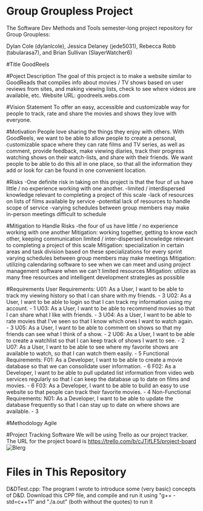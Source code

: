 # Group Groupless Project
The Software Dev Methods and Tools semester-long project repository for Group Groupless:

Dylan Cole (dylanlcole), Jessica Delaney (jede5031), Rebecca Robb (tabularasa7), and Brian Sullivan (SlayerWatcher6)

#Title
GoodReels

#Poject Description
The goal of this project is to make a website similar to GoodReads  that compiles info about movies / TV shows based on user reviews from sites, and making viewing lists, check to see where videos are available, etc.
Website URL: goodreels.webs.com

#Vision Statement
To offer an easy, accessible and customizable way for people to track, rate and share the movies and shows they love with everyone.

#Motivation
People love sharing the things they enjoy with others. With GoodReels, we want to be able to allow people to create a personal, customizable space where they can rate films and TV series, as well as comment, provide feedback, make viewing diaries, track their progress watching shows on their watch-lists, and share with their friends.  We want people to be able to do this all in one place, so that all the information they add or look for can be found in one convenient location.

#Risks
-One definite risk in taking on this project is that the four of us have little / no experience working with one another.
-limited / interdispersed knowledge relevant to completing a project of this scale
-lack of resources on lists of films available by service
-potential lack of resources to handle scope of service
-varying schedules between group members may make in-person meetings difficult to schedule

#Mitigation to Handle Risks
-the four of us have little / no experience working with one another
         Mitigation: working together, getting to know each other, keeping communication
limited / inter-dispersed knowledge relevant to completing a project of this scale
         Mitigation: specialization in certain areas and task division based on these specializations for every sprint
varying schedules between group members may make meetings
       Mitigation:  utilizing calendaring software to see when we can meet and using project management software when we can't
limited resources
       Mitigation:  utilize as many free resources and intelligent development strategies as possible

#Requirements
User Requirements:
U01: As a User, I want to be able to track my viewing history so that I can share with my friends. - 3
U02: As a User, I want to be able to login so that I can track my information using my account. - 1
U03: As a User, I want to be able to recommend movies so that I can share what I like with friends. - 3
U04: As a User, I want to be able to rate movies that I've seen so that I know which ones I want to watch again. - 3
U05: As a User, I want to be able to comment on shows so that my friends can see what I think of a show. - 2
U06: As a User, I want to be able to create a watchlist so that I can keep track of shows I want to see. - 2
U07: As a User, I want to be able to see where my favorite shows are available to watch, so that I can watch them easily. - 5
Functional Requirements:
F01: As a Developer, I want to be able to create a movie database so that we can consolidate user information. - 6
F02: As a Developer, I want to be able to pull updated list information from video web services regularly so that I can keep the database up to date on films and movies. - 6 
F03: As a Developer, I want to be able to build an easy to use website so that people can track their favorite movies. - 4
Non-Functional Requirements:
N01: As a Developer, I want to be able to update the database frequently so that I can stay up to date on where shows are available. - 3

#Methodology
Agile

#Project Tracking Software
We will be using Trello as our project tracker. The URL for the project board is https://trello.com/b/cJTjfLF5/project-board	
![Blerg](http://i.imgur.com/DAx7LuO.jpg)

# Files in This Repository
D&DTest.cpp: The program I wrote to introduce some (very basic) concepts of D&D. Download this CPP file, and compile and run it using "g++ -std=c++11" and "./a.out" (both without the quotes) to run it
